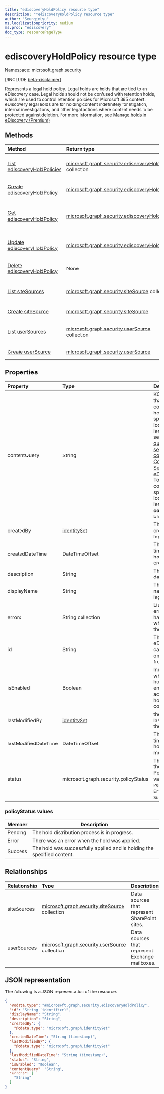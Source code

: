 ```yaml
---
title: "ediscoveryHoldPolicy resource type"
description: "*ediscoveryHoldPolicy resource type"
author: "SeunginLyu"
ms.localizationpriority: medium
ms.prod: "ediscovery"
doc_type: resourcePageType
---
```


# ediscoveryHoldPolicy resource type

Namespace: microsoft.graph.security

[!INCLUDE [beta-disclaimer](../../includes/beta-disclaimer.md)]

Represents a legal hold policy. Legal holds are holds that are tied to an eDiscovery case. Legal holds should not be confused with retention holds, which are used to control retention policies for Microsoft 365 content. eDiscovery legal holds are for holding content indefinitely for litigation, internal investigations, and other legal actions where content needs to be protected against deletion. For more information, see [Manage holds in eDiscovery (Premium)](/microsoft-365/compliance/managing-holds)

## Methods
|Method|Return type|Description|
|:---|:---|:---|
|[List ediscoveryHoldPolicies](../api/security-ediscoverycase-list-legalholds.md)|[microsoft.graph.security.ediscoveryHoldPolicy](../resources/security-ediscoveryholdpolicy.md) collection|Get a list of the [ediscoveryHoldPolicy](../resources/security-ediscoveryholdpolicy.md) objects and their properties.|
|[Create ediscoveryHoldPolicy](../api/security-ediscoverycase-post-legalholds.md)|[microsoft.graph.security.ediscoveryHoldPolicy](../resources/security-ediscoveryholdpolicy.md)|Create a new [ediscoveryHoldPolicy](../resources/security-ediscoveryholdpolicy.md) object.|
|[Get ediscoveryHoldPolicy](../api/security-ediscoveryholdpolicy-get.md)|[microsoft.graph.security.ediscoveryHoldPolicy](../resources/security-ediscoveryholdpolicy.md)|Read the properties and relationships of an [ediscoveryHoldPolicy](../resources/security-ediscoveryholdpolicy.md) object.|
|[Update ediscoveryHoldPolicy](../api/security-ediscoveryholdpolicy-update.md)|[microsoft.graph.security.ediscoveryHoldPolicy](../resources/security-ediscoveryholdpolicy.md)|Update the properties of an [ediscoveryHoldPolicy](../resources/security-ediscoveryholdpolicy.md) object.|
|[Delete ediscoveryHoldPolicy](../api/security-ediscoverycase-delete-legalholds.md)|None|Delete an [ediscoveryHoldPolicy](../resources/security-ediscoveryholdpolicy.md) object.|
|[List siteSources](../api/security-ediscoverycustodian-list-sitesources.md)|[microsoft.graph.security.siteSource](../resources/security-sitesource.md) collection|Get the siteSource resources from the siteSources navigation property.|
|[Create siteSource](../api/security-ediscoveryholdpolicy-post-sitesources.md)|[microsoft.graph.security.siteSource](../resources/security-sitesource.md)|Create a new siteSource object.|
|[List userSources](../api/security-ediscoverycustodian-list-usersources.md)|[microsoft.graph.security.userSource](../resources/security-usersource.md) collection|Get the userSource resources from the userSources navigation property.|
|[Create userSource](../api/security-ediscoveryholdpolicy-post-usersources.md)|[microsoft.graph.security.userSource](../resources/security-usersource.md)|Create a new userSource object.|

## Properties
|Property|Type|Description|
|:---|:---|:---|
|contentQuery|String|KQL query that specifies content to be held in the specified locations. To learn more, see [Keyword queries and search conditions for Content Search and eDiscovery](/microsoft-365/compliance/keyword-queries-and-search-conditions).  To hold all content in the specified locations, leave **contentQuery** blank. |
|createdBy|[identitySet](../resources/identityset.md)|The user who created the legal hold. |
|createdDateTime|DateTimeOffset|The date and time the legal hold was created. |
|description|String| The legal hold description. |
|displayName|String| The display name of the legal hold. |
|errors|String collection|Lists any errors that happened while placing the hold. |
|id|String|The ID for the eDiscovery case. Read-only. Inherited from [entity](../resources/entity.md). |
|isEnabled|Boolean|Indicates whether the hold is enabled and actively holding content. |
|lastModifiedBy|[identitySet](../resources/identityset.md)|the user who last modified the legal hold.|
|lastModifiedDateTime|DateTimeOffset|The date and time the legal hold was last modified. |
|status|microsoft.graph.security.policyStatus|The status of the legal hold. Possible values are: `Pending`, `Error`, `Success`.|

### policyStatus values

|Member|Description|
|:---|-----------|
|Pending| The hold distribution process is in progress. |
|Error| There was an error when the hold was applied. |
|Success| The hold was successfully applied and is holding the specified content. |

## Relationships
|Relationship|Type|Description|
|:---|:---|:---|
|siteSources|[microsoft.graph.security.siteSource](../resources/security-sitesource.md) collection|Data sources that represent SharePoint sites.|
|userSources|[microsoft.graph.security.userSource](../resources/security-usersource.md) collection|Data sources that represent Exchange mailboxes.|

## JSON representation
The following is a JSON representation of the resource.
<!-- {
  "blockType": "resource",
  "keyProperty": "id",
  "@odata.type": "microsoft.graph.security.ediscoveryHoldPolicy",
  "openType": false
}
-->
``` json
{
  "@odata.type": "#microsoft.graph.security.ediscoveryHoldPolicy",
  "id": "String (identifier)",
  "displayName": "String",
  "description": "String",
  "createdBy": {
    "@odata.type": "microsoft.graph.identitySet"
  },
  "createdDateTime": "String (timestamp)",
  "lastModifiedBy": {
    "@odata.type": "microsoft.graph.identitySet"
  },
  "lastModifiedDateTime": "String (timestamp)",
  "status": "String",
  "isEnabled": "Boolean",
  "contentQuery": "String",
  "errors": [
    "String"
  ]
}
```


